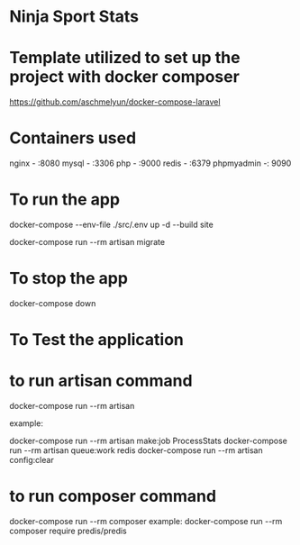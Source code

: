 # Ninja Sport Stats


# Template utilized to set up the project with docker composer
https://github.com/aschmelyun/docker-compose-laravel

# Containers used

nginx - :8080
mysql - :3306
php - :9000
redis - :6379
phpmyadmin -: 9090

# To run the app
docker-compose --env-file ./src/.env up -d --build site

docker-compose run --rm artisan migrate

# To stop the app

docker-compose down 

# To Test the application


# to run artisan command

docker-compose run --rm artisan <command>

example:

docker-compose run --rm artisan make:job ProcessStats
docker-compose run --rm artisan queue:work redis
docker-compose run --rm artisan config:clear

# to run composer command
docker-compose run --rm composer <command>
example:
docker-compose run --rm composer require predis/predis



